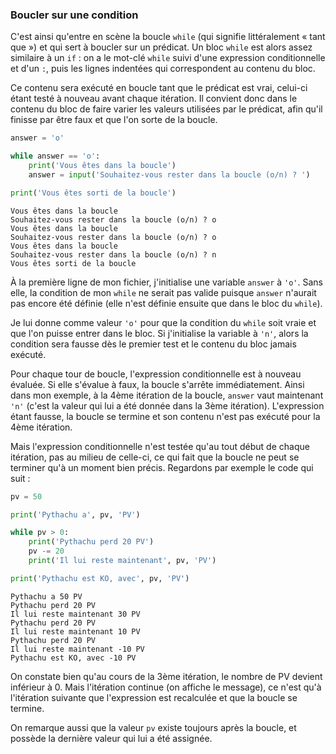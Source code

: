 ### Boucler sur une condition

C'est ainsi qu'entre en scène la boucle `while` (qui signifie littéralement « tant que ») et qui sert à boucler sur un prédicat.
Un bloc `while` est alors assez similaire à un `if` : on a le mot-clé `while` suivi d'une expression conditionnelle et d'un `:`, puis les lignes indentées qui correspondent au contenu du bloc.

Ce contenu sera exécuté en boucle tant que le prédicat est vrai, celui-ci étant testé à nouveau avant chaque itération.
Il convient donc dans le contenu du bloc de faire varier les valeurs utilisées par le prédicat, afin qu'il finisse par être faux et que l'on sorte de la boucle.

```python
answer = 'o'

while answer == 'o':
    print('Vous êtes dans la boucle')
    answer = input('Souhaitez-vous rester dans la boucle (o/n) ? ')

print('Vous êtes sorti de la boucle')
```

```
Vous êtes dans la boucle
Souhaitez-vous rester dans la boucle (o/n) ? o
Vous êtes dans la boucle
Souhaitez-vous rester dans la boucle (o/n) ? o
Vous êtes dans la boucle
Souhaitez-vous rester dans la boucle (o/n) ? n
Vous êtes sorti de la boucle
```

À la première ligne de mon fichier, j'initialise une variable `answer` à `'o'`.
Sans elle, la condition de mon `while` ne serait pas valide puisque `answer` n'aurait pas encore été définie (elle n'est définie ensuite que dans le bloc du `while`).

Je lui donne comme valeur `'o'` pour que la condition du `while` soit vraie et que l'on puisse entrer dans le bloc.
Si j'initialise la variable à `'n'`, alors la condition sera fausse dès le premier test et le contenu du bloc jamais exécuté.

Pour chaque tour de boucle, l'expression conditionnelle est à nouveau évaluée. Si elle s'évalue à faux, la boucle s'arrête immédiatement.
Ainsi dans mon exemple, à la 4ème itération de la boucle, `answer` vaut maintenant `'n'` (c'est la valeur qui lui a été donnée dans la 3ème itération).
L'expression étant fausse, la boucle se termine et son contenu n'est pas exécuté pour la 4ème itération.

Mais l'expression conditionnelle n'est testée qu'au tout début de chaque itération, pas au milieu de celle-ci, ce qui fait que la boucle ne peut se terminer qu'à un moment bien précis.
Regardons par exemple le code qui suit :

```python
pv = 50

print('Pythachu a', pv, 'PV')

while pv > 0:
    print('Pythachu perd 20 PV')
    pv -= 20
    print('Il lui reste maintenant', pv, 'PV')

print('Pythachu est KO, avec', pv, 'PV')
```

```
Pythachu a 50 PV
Pythachu perd 20 PV
Il lui reste maintenant 30 PV
Pythachu perd 20 PV
Il lui reste maintenant 10 PV
Pythachu perd 20 PV
Il lui reste maintenant -10 PV
Pythachu est KO, avec -10 PV
```

On constate bien qu'au cours de la 3ème itération, le nombre de PV devient inférieur à 0.
Mais l'itération continue (on affiche le message), ce n'est qu'à l'itération suivante que l'expression est recalculée et que la boucle se termine.

On remarque aussi que la valeur `pv` existe toujours après la boucle, et possède la dernière valeur qui lui a été assignée.
